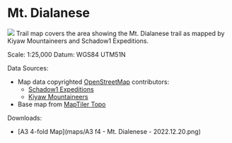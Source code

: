 # Mt. Dialanese
<img src="maps/A3 f4 - Mt. Dialenese - 2022.12.14.png">
Trail map covers the area showing the Mt. Dialanese trail as mapped by Kiyaw Mountaineers and Schadow1 Expeditions.

Scale: 1:25,000
Datum: WGS84 UTM51N

Data Sources:
* Map data copyrighted [OpenStreetMap](https://www.openstreetmap.org) contributors:
  * [Schadow1 Expeditions](https://www.s1expeditions.com/)
  * [Kiyaw Mountaineers](https://www.facebook.com/kiyawmountaineers/)
* Base map from [MapTiler Topo](https://www.maptiler.com)

Downloads:
* [A3 4-fold Map](maps/A3 f4 - Mt. Dialenese - 2022.12.20.png)
